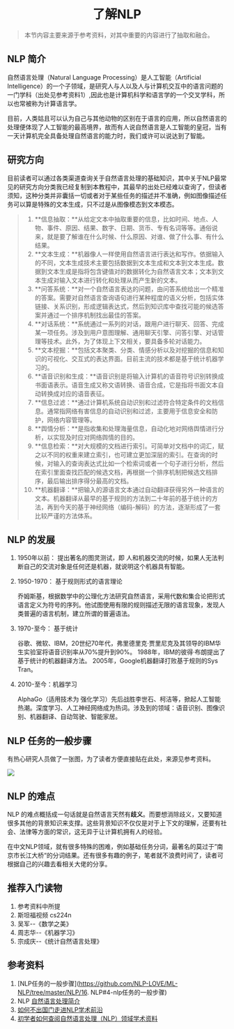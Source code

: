 <center><h1>了解NLP</h1></center>

> 本节内容主要来源于参考资料，对其中重要的内容进行了抽取和融合。



## NLP 简介

自然语言处理（Natural Language Processing）是人工智能（Artificial Intelligence）的一个子领域，是研究人与人以及人与计算机交互中的语言问题的一门学科（出处见参考资料1）,因此也是计算机科学和语言学的一个交叉学科，所以也常被称为计算语言学。

目前，人类姑且可以认为自己与其他动物的区别在于语言的应用，所以自然语言的处理便体现了人工智能的最高境界，故而有人说自然语言是人工智能的皇冠，当有一天计算机完全具备处理自然语言的能力时，我们或许可以说达到了智能。

## 研究方向

目前读者可以通过各类渠道查询关于自然语言处理的基础知识，其中关于NLP最常见的研究方向分类我已经复制到本教程中，其最早的出处已经难以查询了，但读者须知，这种分类并非囊括一切或者对于某些任务的描述并不准确，例如图像描述任务可以算是特殊的文本生成，只不过是从图像模态到文本模态。



> 1. **信息抽取：**从给定文本中抽取重要的信息，比如时间、地点、人物、事件、原因、结果、数字、日期、货币、专有名词等等。通俗说来，就是要了解谁在什么时候、什么原因、对谁、做了什么事、有什么结果。
> 2. **文本生成：**机器像人一样使用自然语言进行表达和写作。依据输入的不同，文本生成技术主要包括数据到文本生成和文本到文本生成。数据到文本生成是指将包含键值对的数据转化为自然语言文本；文本到文本生成对输入文本进行转化和处理从而产生新的文本。
> 3. **问答系统：**对一个自然语言表达的问题，由问答系统给出一个精准的答案。需要对自然语言查询语句进行某种程度的语义分析，包括实体链接、关系识别，形成逻辑表达式，然后到知识库中查找可能的候选答案并通过一个排序机制找出最佳的答案。
> 4. **对话系统：**系统通过一系列的对话，跟用户进行聊天、回答、完成某一项任务。涉及到用户意图理解、通用聊天引擎、问答引擎、对话管理等技术。此外，为了体现上下文相关，要具备多轮对话能力。
> 5. **文本挖掘：**包括文本聚类、分类、情感分析以及对挖掘的信息和知识的可视化、交互式的表达界面。目前主流的技术都是基于统计机器学习的。
> 6. **语音识别和生成：**语音识别是将输入计算机的语音符号识别转换成书面语表示。语音生成又称文语转换、语音合成，它是指将书面文本自动转换成对应的语音表征。
> 7. **信息过滤：**通过计算机系统自动识别和过滤符合特定条件的文档信息。通常指网络有害信息的自动识别和过滤，主要用于信息安全和防护，网络内容管理等。
> 8. **舆情分析：**是指收集和处理海量信息，自动化地对网络舆情进行分析，以实现及时应对网络舆情的目的。
> 9. **信息检索：**对大规模的文档进行索引。可简单对文档中的词汇，赋之以不同的权重来建立索引，也可建立更加深层的索引。在查询的时候，对输入的查询表达式比如一个检索词或者一个句子进行分析，然后在索引里面查找匹配的候选文档，再根据一个排序机制把候选文档排序，最后输出排序得分最高的文档。
> 10. **机器翻译：**把输入的源语言文本通过自动翻译获得另外一种语言的文本。机器翻译从最早的基于规则的方法到二十年前的基于统计的方法，再到今天的基于神经网络（编码-解码）的方法，逐渐形成了一套比较严谨的方法体系。



## NLP 的发展

1. 1950年以前： 提出著名的图灵测试，即 人和机器交流的时候，如果人无法判断自己的交流对象是任何还是机器，就说明这个机器具有智能。

2. 1950-1970： 基于规则形式的语言理论

   乔姆斯基，根据数学中的公理化方法研究自然语言，采用代数和集合论把形式语言定义为符号的序列。他试图使用有限的规则描述无限的语言现象，发现人类普遍的语言机制，建立所谓的普遍语法。

3. 1970-至今： 基于统计

   谷歌、微软、IBM，20世纪70年代，弗里德里克·贾里尼克及其领导的IBM华生实验室将语音识别率从70%提升到90%。 1988年，IBM的彼得·布朗提出了基于统计的机器翻译方法。 2005年，Google机器翻译打败基于规则的Sys Tran。

4. 2010-至今：机器学习

   AlphaGo（适用技术为 强化学习）先后战胜李世石、柯洁等，掀起人工智能热潮。深度学习、人工神经网络成为热词。涉及到的领域：语音识别、图像识别、机器翻译、自动驾驶、智能家居。



## NLP 任务的一般步骤

有热心研究人员做了一张图，为了读者方便直接贴在此处，来源见参考资料。



![](http://resource.mahc.host/img/20190925161925205.png)



## NLP 的难点

NLP 的难点概括成一句话就是自然语言天然有**歧义**。而要想消除歧义，又要知道很多其他的背景知识来支撑。这些背景知识不仅仅是对于上下文的理解，还要有社会、法律等方面的常识，这无异于让计算机拥有人的经验。

在中文NLP领域，就有很多特殊的困难，例如基础任务分词，最著名的莫过于”南京市长江大桥“的分词结果。还有很多有趣的例子，笔者就不浪费时间了，读者可根据自己的兴趣去看相关大佬的分享。



## 推荐入门读物

1. 参考资料中所提
2. 斯坦福视频 cs224n
3. 吴军--《数学之美》
4. 周志华--《机器学习》
5. 宗成庆--《统计自然语言处理》



## 参考资料

1. [NLP任务的一般步骤](https://github.com/NLP-LOVE/ML-NLP/tree/master/NLP/16. NLP#4-nlp任务的一般步骤)
2. NLP [自然语言处理简介](https://blog.csdn.net/sinat_26811377/article/details/100569494)
3. [如何不出国门走进NLP学术前沿](https://zhuanlan.zhihu.com/p/35380020)
4. [初学者如何查阅自然语言处理（NLP）领域学术资料](https://www.hijerry.cn/p/49382.html)